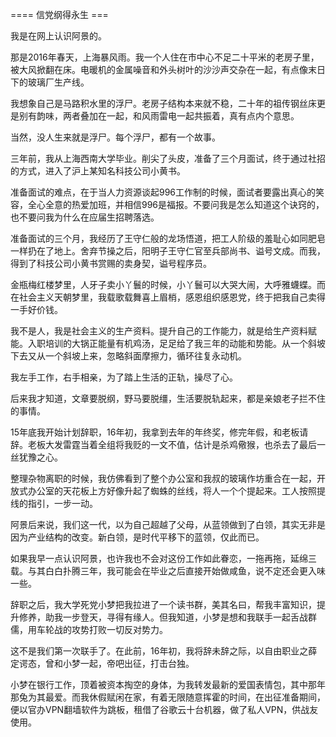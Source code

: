 ==== 信党纲得永生 ===

我是在网上认识阿景的。

那是2016年春天，上海暴风雨。我一个人住在市中心不足二十平米的老房子里，被大风掀翻在床。电暖机的金属噪音和外头树叶的沙沙声交杂在一起，有点像末日下的玻璃厂生产线。

我想象自己是马路积水里的浮尸。老房子结构本来就不稳，二十年的祖传钢丝床更是别有韵味，两者叠加在一起，和风雨雷电一起共振着，真有点内个意思。

当然，没人生来就是浮尸。每个浮尸，都有一个故事。

三年前，我从上海西南大学毕业。削尖了头皮，准备了三个月面试，终于通过社招的方式，进入了沪上某知名科技公司小黄书。

准备面试的难点，在于当人力资源谈起996工作制的时候，面试者要露出真心的笑容，全心全意的热爱加班，并相信996是福报。不要问我是怎么知道这个诀窍的，也不要问我为什么在应届生招聘落选。

准备面试的三个月，我经历了王守仁般的龙场悟道，把工人阶级的羞耻心如同肥皂一样扔在了地上。舍弃节操之后，阳明子王守仁官至兵部尚书、谥号文成。而我，得到了科技公司小黄书赏赐的卖身契，谥号程序员。

金瓶梅红楼梦里，人牙子卖小丫鬟的时候，小丫鬟可以大哭大闹，大呼雅蠛蝶。而在社会主义天朝梦里，我载歌载舞喜上眉梢，感恩组织感恩党，终于把我自己卖得一手好价钱。

我不是人，我是社会主义的生产资料。提升自己的工作能力，就是给生产资料赋能。入职培训的大锅正能量有机鸡汤，足足给了我三年的动能和势能。从一个斜坡下去又从一个斜坡上来，忽略斜面摩擦力，循环往复永动机。

我左手工作，右手相亲，为了踏上生活的正轨，操尽了心。

后来我才知道，文章要脱纲，野马要脱缰，生活要脱轨起来，都是亲娘老子拦不住的事情。

15年底我开始计划辞职，16年初，我拿到去年的年终奖，修完年假，和老板请辞。老板大发雷霆当着全组将我贬的一文不值，估计是杀鸡儆猴，也杀去了最后一丝犹豫之心。

整理杂物离职的时候，我仿佛看到了整个办公室和我叔的玻璃作坊重合在一起，开放式办公室的天花板上方好像升起了蜘蛛的丝线，将人一个个提起来。工人按照提线的指引，一步一动。

阿景后来说，我们这一代，以为自己超越了父母，从蓝领做到了白领，其实无非是因为产业结构的改变。新白领，是时代平移下的蓝领，仅此而已。

如果我早一点认识阿景，也许我也不会对这份工作如此眷恋，一拖再拖，延绵三载。与其白白扑腾三年，我可能会在毕业之后直接开始做咸鱼，说不定还会更入味一些。

辞职之后，我大学死党小梦把我拉进了一个读书群，美其名曰，帮我丰富知识，提升修养，助我一步登天，寻得有缘人。但我知道，小梦是想和我联手一起舌战群儒，用车轮战的攻势打败一切反对势力。

这不是我们第一次联手了。在此前，16年初，我将辞未辞之际，以自由职业之薛定谔态，曾和小梦一起，帝吧出征，打击台独。

小梦在银行工作，顶着被资本掏空的身体，为我转发最新的爱国表情包，其中那年那兔为其最爱。而我休假赋闲在家，有着无限随意挥霍的时间，在出征准备期间，便以官办VPN翻墙软件为跳板，租借了谷歌云十台机器，做了私人VPN，供战友使用。